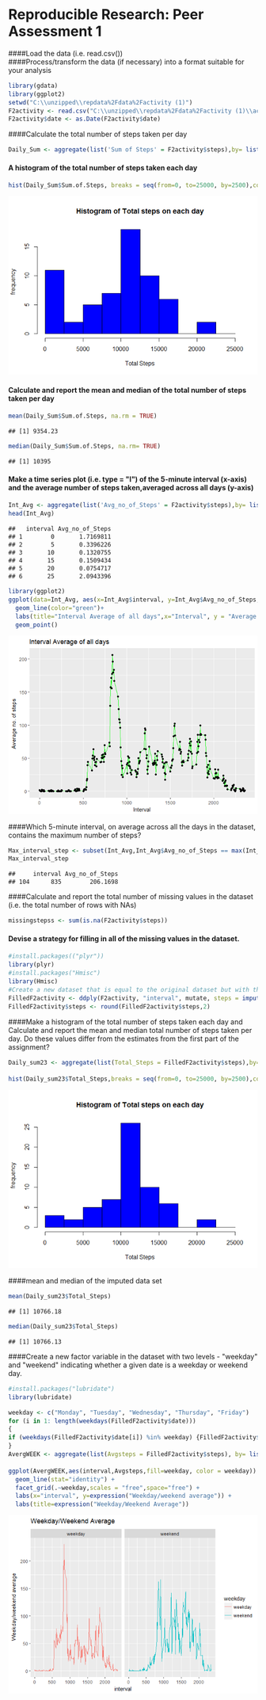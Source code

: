 # Reproducible Research: Peer Assessment 1
####Load the data (i.e. read.csv())  
####Process/transform the data (if necessary) into a format suitable for your analysis  

```r
library(gdata)
library(ggplot2)
setwd("C:\\unzipped\\repdata%2Fdata%2Factivity (1)")
F2activity <- read.csv("C:\\unzipped\\repdata%2Fdata%2Factivity (1)\\activity.csv")
F2activity$date <- as.Date(F2activity$date)
```
####Calculate the total number of steps taken per day

```r
Daily_Sum <- aggregate(list('Sum of Steps' = F2activity$steps),by= list('Date' = F2activity$date), FUN = sum, na.rm= TRUE)
```
#### A histogram of the total number of steps taken each day

```r
hist(Daily_Sum$Sum.of.Steps, breaks = seq(from=0, to=25000, by=2500),col = "blue", xlab = "Total Steps" , ylab= "frequency", main = "Histogram of Total steps on each day" )   
```

![](PA1_template_files/figure-html/unnamed-chunk-1-1.png)<!-- -->



#### Calculate and report the mean and median of the total number of steps taken per day

```r
mean(Daily_Sum$Sum.of.Steps, na.rm = TRUE)
```

```
## [1] 9354.23
```

```r
median(Daily_Sum$Sum.of.Steps, na.rm= TRUE)
```

```
## [1] 10395
```
#### Make a time series plot (i.e. type = "l") of the 5-minute interval (x-axis) and the average number of steps   taken,averaged across all days (y-axis)

```r
Int_Avg <- aggregate(list('Avg_no_of_Steps' = F2activity$steps),by= list('interval' = F2activity$interval), FUN = mean, na.rm= TRUE)
head(Int_Avg)
```

```
##   interval Avg_no_of_Steps
## 1        0       1.7169811
## 2        5       0.3396226
## 3       10       0.1320755
## 4       15       0.1509434
## 5       20       0.0754717
## 6       25       2.0943396
```

```r
library(ggplot2)
ggplot(data=Int_Avg, aes(x=Int_Avg$interval, y=Int_Avg$Avg_no_of_Steps, group=1)) +
  geom_line(color="green")+
  labs(title="Interval Average of all days",x="Interval", y = "Average no. of steps ")+
  geom_point()
```

![](PA1_template_files/figure-html/unnamed-chunk-3-1.png)<!-- -->




####Which 5-minute interval, on average across all the days in the dataset, contains the maximum number of steps?

```r
Max_interval_step <- subset(Int_Avg,Int_Avg$Avg_no_of_Steps == max(Int_Avg$Avg_no_of_Steps))
Max_interval_step
```

```
##     interval Avg_no_of_Steps
## 104      835        206.1698
```
####Calculate and report the total number of missing values in the dataset (i.e. the total number of rows with NAs)

```r
missingstepss <- sum(is.na(F2activity$steps))
```
#### Devise a strategy for filling in all of the missing values in the dataset.  

```r
#install.packages(("plyr"))
library(plyr)
#install.packages("Hmisc")
library(Hmisc)
#Create a new dataset that is equal to the original dataset but with the missing data filled in.
FilledF2activity <- ddply(F2activity, "interval", mutate, steps = impute(steps, mean))
FilledF2activity$steps <- round(FilledF2activity$steps,2)
```
####Make a histogram of the total number of steps taken each day and Calculate and report the mean and 
median total number of steps taken per day. Do these values differ from the estimates from the first part of the assignment?

```r
Daily_sum23 <- aggregate(list(Total_Steps = FilledF2activity$steps),by= list(date =FilledF2activity$date),FUN= sum )

hist(Daily_sum23$Total_Steps,breaks = seq(from=0, to=25000, by=2500),col = "blue", xlab = "Total Steps" , ylab= "frequency", main = "Histogram of Total steps on each day")
```

![](PA1_template_files/figure-html/unnamed-chunk-7-1.png)<!-- -->


####mean and median of the imputed data set

```r
mean(Daily_sum23$Total_Steps)
```

```
## [1] 10766.18
```

```r
median(Daily_sum23$Total_Steps)
```

```
## [1] 10766.13
```
####Create a new factor variable in the dataset with two levels - "weekday" and "weekend" indicating whether a given date is a weekday or weekend day.


```r
#install.packages("lubridate")
library(lubridate)
```


```r
weekday <- c("Monday", "Tuesday", "Wednesday", "Thursday", "Friday")
for (i in 1: length(weekdays(FilledF2activity$date)))
{
if (weekdays(FilledF2activity$date[i]) %in% weekday) {FilledF2activity$weekday[i] <- "weekday" } else {FilledF2activity$weekday[i] <- "weekend"  }
}
AvergWEEK <- aggregate(list(Avgsteps = FilledF2activity$steps), by= list(interval = FilledF2activity$interval, weekday =   FilledF2activity$weekday), FUN= mean)

ggplot(AvergWEEK,aes(interval,Avgsteps,fill=weekday, color = weekday)) +
  geom_line(stat="identity") +
  facet_grid(.~weekday,scales = "free",space="free") + 
  labs(x="interval", y=expression("Weekday/weekend average")) + 
  labs(title=expression("Weekday/Weekend Average")) 
```

![](PA1_template_files/figure-html/unnamed-chunk-10-1.png)<!-- -->



